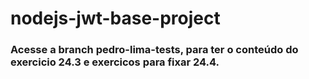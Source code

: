 # nodejs-jwt-base-project

### Acesse a branch pedro-lima-tests, para ter o conteúdo do exercicio 24.3 e exercicos para fixar 24.4.
